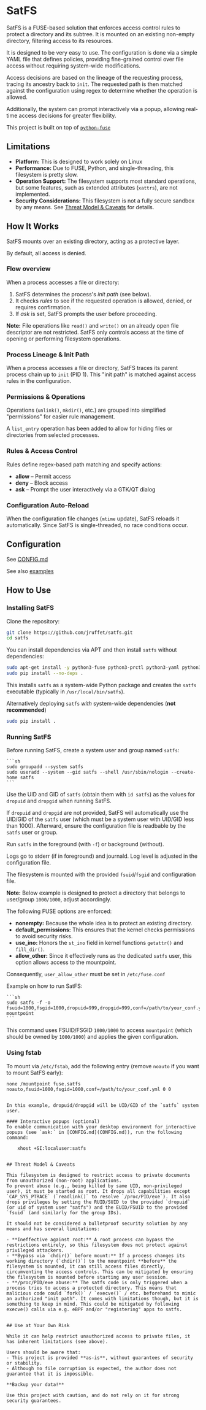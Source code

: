 # SatFS

SatFS is a FUSE-based solution that enforces access control rules to protect a directory and its subtree.
It is mounted on an existing non-empty directory, filtering access to its resources.

It is designed to be very easy to use. The configuration is done via a simple YAML file that defines policies, providing fine-grained control over file access without requiring system-wide modifications.

Access decisions are based on the lineage of the requesting process, tracing its ancestry back to `init`.
The requested path is then matched against the configuration using regex to determine whether the operation is allowed.

Additionally, the system can prompt interactively via a popup, allowing real-time access decisions for greater flexibility.

This project is built on top of [`python-fuse`](https://github.com/libfuse/python-fuse/)

## Limitations

- **Platform:** This is designed to work solely on Linux
- **Performance:** Due to FUSE, Python, and single-threading, this filesystem is pretty slow.
- **Operation Support:** The filesystem supports most standard operations, but some features, such as extended attributes (`xattrs`), are not implemented.
- **Security Considerations:** This filesystem is not a fully secure sandbox by any means. See [Threat Model & Caveats](#threat-model--caveats) for details.


## How It Works
SatFS mounts over an existing directory, acting as a protective layer.

By default, all access is denied.

### Flow overview
When a process accesses a file or directory:
1. SatFS determines the process's *init path* (see below).
2. It checks *rules* to see if the requested operation is allowed, denied, or requires confirmation.
3. If *ask* is set, SatFS prompts the user before proceeding.

**Note:** File operations like `read()` and `write()` on an already open file descriptor are not restricted. SatFS only controls access at the time of opening or performing filesystem operations.

### Process Lineage & Init Path
When a process accesses a file or directory, SatFS traces its parent process chain up to `init` (PID 1). This "init path" is matched against access rules in the configuration.

### Permissions & Operations
Operations (`unlink()`, `mkdir()`, etc.) are grouped into simplified "permissions" for easier rule management.

A `list_entry` operation has been added to allow for hiding files or directories from selected processes.

### Rules & Access Control
Rules define regex-based path matching and specify actions:
- **allow** – Permit access
- **deny** – Block access
- **ask** – Prompt the user interactively via a GTK/QT dialog

### Configuration Auto-Reload
When the configuration file changes (`mtime` update), SatFS reloads it automatically. Since SatFS is single-threaded, no race conditions occur.


## Configuration
See [CONFIG.md](CONFIG.md)

See also [examples](examples/conf)

## How to Use


### Installing SatFS
Clone the repository:

```sh
git clone https://github.com/jruffet/satfs.git
cd satfs
```


You can install dependencies via APT and then install `satfs` without dependencies:

```sh
sudo apt-get install -y python3-fuse python3-prctl python3-yaml python3-systemd
sudo pip install --no-deps .
```
This installs `satfs` as a system-wide Python package and creates the `satfs` executable (typically in `/usr/local/bin/satfs`).

Alternatively deploying `satfs` *with* system-wide dependencies (**not recommended**)
```sh
sudo pip install .
```


### Running SatFS

Before running SatFS, create a system user and group named `satfs`:

    ```sh
    sudo groupadd --system satfs
    sudo useradd --system --gid satfs --shell /usr/sbin/nologin --create-home satfs
    ```

Use the UID and GID of `satfs` (obtain them with `id satfs`) as the values for `dropuid` and `dropgid` when running SatFS.

If `dropuid` and `dropgid` are not provided, SatFS will automatically use the UID/GID of the `satfs` user (which must be a system user with UID/GID less than 1000). Afterward, ensure the configuration file is readbable by the `satfs` user or group.

Run `satfs` in the foreground (with `-f`) or background (without).

Logs go to stderr (if in foreground) and journald. Log level is adjusted in the configuration file.

The filesystem is mounted with the provided `fsuid`/`fsgid` and configuration file.

**Note:** Below example is designed to protect a directory that belongs to user/group `1000/1000`, adjust accordingly.

The following FUSE options are enforced:

- **nonempty:** Because the whole idea is to protect an existing directory.
- **default_permissions:** This ensures that the kernel checks permissions to avoid security risks.
- **use_ino:** Honors the `st_ino` field in kernel functions `getattr()` and `fill_dir()`.
- **allow_other:** Since it effectively runs as the dedicated `satfs` user, this option allows access to the mountpoint.

Consequently, `user_allow_other` must be set in `/etc/fuse.conf`

Example on how to run SatFS:

    ```sh
    sudo satfs -f -o fsuid=1000,fsgid=1000,dropuid=999,dropgid=999,conf=/path/to/your_conf.yml mountpoint
    ```

This command uses FSUID/FSGID `1000/1000` to access `mountpoint` (which should be owned by `1000/1000`) and applies the given configuration.

### Using fstab

To mount via `/etc/fstab`, add the following entry (remove `noauto` if you want to mount SatFS early):

```fstab
none /mountpoint fuse.satfs noauto,fsuid=1000,fsgid=1000,conf=/path/to/your_conf.yml 0 0


In this example, dropuid/dropgid will be UID/GID of the `satfs` system user.

#### Interactive popups (optional)
To enable communication with your desktop environment for interactive popups (see `ask:` in [CONFIG.md](CONFIG.md)), run the following command:

    xhost +SI:localuser:satfs


## Threat Model & Caveats

This filesystem is designed to restrict access to private documents from unauthorized (non-root) applications.
To prevent abuse (e.g., being killed by same UID, non-privileged user), it must be started as root. It drops all capabilities except `CAP_SYS_PTRACE` (`readlink()` to resolve `/proc/PID/exe`). It also drops privileges by setting the RUID/SUID to the provided `dropuid` (or uid of system user "satfs") and the EUID/FSUID to the provided `fsuid` (and similarly for the group IDs).

It should not be considered a bulletproof security solution by any means and has several limitations:

- **Ineffective against root:** A root process can bypass the restrictions entirely, so this filesystem does not protect against privileged attackers.
- **Bypass via `chdir()` before mount:** If a process changes its working directory (`chdir()`) to the mountpoint **before** the filesystem is mounted, it can still access files directly, circumventing the access controls. This can be mitigated by ensuring the filesystem is mounted before starting any user session.
- **/proc/PID/exe abuse:** The satfs code is only triggered when a process tries to access a protected directory. This means that malicious code could `fork()` / `execve()` / etc. beforehand to mimic an authorized "init path". It comes with limitations though, but it is something to keep in mind. This could be mitigated by following execve() calls via e.g. eBPF and/or "registering" apps to satfs.


## Use at Your Own Risk

While it can help restrict unauthorized access to private files, it has inherent limitations (see above).

Users should be aware that:
- This project is provided **as-is**, without guarantees of security or stability.
- Although no file corruption is expected, the author does not guarantee that it is impossible.

**Backup your data!**

Use this project with caution, and do not rely on it for strong security guarantees.
